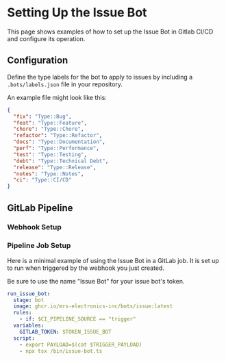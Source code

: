 # Setting Up the Issue Bot

This page shows examples of how to set up the Issue Bot in Gitlab CI/CD and configure its operation.

## Configuration

Define the type labels for the bot to apply to issues by including a `.bots/labels.json` file in your repository.

An example file might look like this:

```json
{
  "fix": "Type::Bug",
  "feat": "Type::Feature",
  "chore": "Type::Chore",
  "refactor": "Type::Refactor",
  "docs": "Type::Documentation",
  "perf": "Type::Performance",
  "test": "Type::Testing",
  "debt": "Type::Technical Debt",
  "release": "Type::Release",
  "notes": "Type::Notes",
  "ci": "Type::CI/CD"
}
```

## GitLab Pipeline

### Webhook Setup

<!-- TODO(#46): add webhook setup -->

### Pipeline Job Setup

Here is a minimal example of using the Issue Bot in a GitLab job. It is set up to run when triggered by the webhook you just created.

Be sure to use the name "Issue Bot" for your issue bot's token.

```yaml
run_issue_bot:
  stage: bot
  image: ghcr.io/mrs-electronics-inc/bots/issue:latest
  rules:
    - if: $CI_PIPELINE_SOURCE == "trigger"
  variables:
    GITLAB_TOKEN: $TOKEN_ISSUE_BOT
  script:
    - export PAYLOAD=$(cat $TRIGGER_PAYLOAD)
    - npx tsx /bin/issue-bot.ts
```
